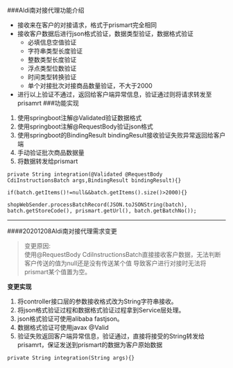 ###Aldi南对接代理功能介绍
- 接收来在客户的对接请求，格式于prismart完全相同
- 接收客户数据后进行json格式验证，数据类型验证，数据格式验证
    - 必填信息空值验证
    - 字符串类型长度验证
    - 整数类型长度验证
    - 浮点类型位数验证
    - 时间类型转换验证
    - 单个对接批次对接商品数量验证，不大于2000
- 进行以上验证不通过，返回给客户端异常信息，验证通过则将请求转发至prisamrt
###功能实现
1. 使用springboot注解@Validated验证数据格式 
2. 使用springboot注解@RequestBody验证json格式
3. 使用springboot的BindingResult bindingResult接收验证失败异常返回给客户端
4. 手动验证批次商品数据量
5. 将数据转发给prismart
```$xslt
private String integration(@Validated @RequestBody CdiInstructionsBatch args,BindingResult bindingResult){}
```
```$xslt
if(batch.getItems()!=null&&batch.getItems().size()>2000){}
```
```$xslt
shopWebSender.processBatchRecord(JSON.toJSONString(batch), batch.getStoreCode(), prismart.getUrl(), batch.getBatchNo());
```
*****************************************************************
####20201208Aldi南对接代理需求变更
> 变更原因:\
> 使用@RequestBody CdiInstructionsBatch直接接收客户数据，无法判断客户传送的值为null还是没有传送某个值
> 导致客户进行对接时无法将prismart某个值置为空。
>
**变更实现**
1. 将controller接口层的参数接收格式改为String字符串接收。
2. 将json格式验证过程和数据格式验证过程拿到Service层处理。
3. json格式验证可使用alibaba fastjson。
4. 数据格式验证可使用javax @Valid
5. 验证失败返回客户端异常信息，验证通过，直接将接受的String转发给prisamrt，保证发送到prismart的数据为客户原始数据
```$xslt
private String integration(String args){}
```
